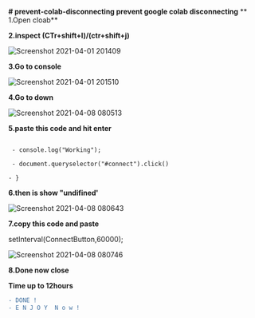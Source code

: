 
**# prevent-colab-disconnecting
prevent google colab disconnecting**
**
1.Open cloab**

**2.inspect (CTr+shift+l)/(ctr+shift+j)**

![Screenshot 2021-04-01 201409](https://user-images.githubusercontent.com/67457538/113390832-1e7d7e00-93b0-11eb-8cd3-6deb418ff7b8.png)


**3.Go to console**

![Screenshot 2021-04-01 201510](https://user-images.githubusercontent.com/67457538/113390930-4b319580-93b0-11eb-874a-8126be45ad96.png)

**4.Go to down**


![Screenshot 2021-04-08 080513](https://user-images.githubusercontent.com/67457538/113960141-a0065d80-9841-11eb-9b28-b02793b687cd.png)


**5.paste this code and hit enter**

``` - function ConnectButton() {

 - console.log("Working");
 
 - document.queryselector("#connect").click()
 
- }
```

**6.then is show "undifined'**

![Screenshot 2021-04-08 080643](https://user-images.githubusercontent.com/67457538/113960184-b44a5a80-9841-11eb-833c-10105d50736b.png)


**7.copy this code and paste**

setInterval(ConnectButton,60000);


![Screenshot 2021-04-08 080746](https://user-images.githubusercontent.com/67457538/113960216-c1674980-9841-11eb-8ef7-2d9b0166c47b.png)


**8.Done now close**

**Time up to 12hours**


```diff 
- DONE !
- E N J O Y  N o w !
```






